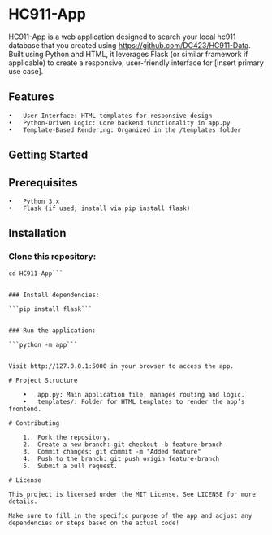 

# HC911-App

HC911-App is a web application designed to search your local hc911 database that you created using https://github.com/DC423/HC911-Data. Built using Python and HTML, it leverages Flask (or similar framework if applicable) to create a responsive, user-friendly interface for [insert primary use case].

## Features

	•	User Interface: HTML templates for responsive design
	•	Python-Driven Logic: Core backend functionality in app.py
	•	Template-Based Rendering: Organized in the /templates folder

## Getting Started

## Prerequisites

	•	Python 3.x
	•	Flask (if used; install via pip install flask)

## Installation

### Clone this repository:

```git clone https://github.com/DC423/HC911-App.git
cd HC911-App```


### Install dependencies:

```pip install flask```


### Run the application:

```python -m app```


Visit http://127.0.0.1:5000 in your browser to access the app.

# Project Structure

	•	app.py: Main application file, manages routing and logic.
	•	templates/: Folder for HTML templates to render the app’s frontend.

# Contributing

	1.	Fork the repository.
	2.	Create a new branch: git checkout -b feature-branch
	3.	Commit changes: git commit -m "Added feature"
	4.	Push to the branch: git push origin feature-branch
	5.	Submit a pull request.

# License

This project is licensed under the MIT License. See LICENSE for more details.

Make sure to fill in the specific purpose of the app and adjust any dependencies or steps based on the actual code!
